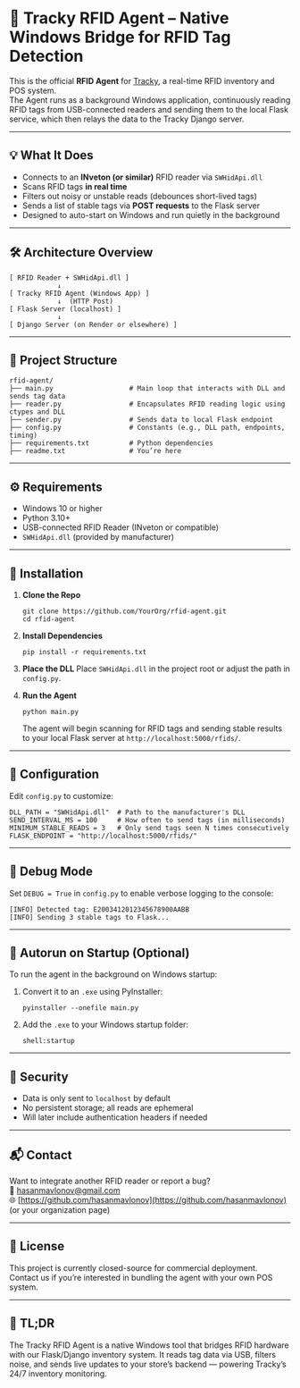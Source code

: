 # 🧠 Tracky RFID Agent – Native Windows Bridge for RFID Tag Detection

This is the official **RFID Agent** for [Tracky](https://github.com/YourOrg/Tracky), a real-time RFID inventory and POS system.  
The Agent runs as a background Windows application, continuously reading RFID tags from USB-connected readers and sending them to the local Flask service, which then relays the data to the Tracky Django server.

---

## 💡 What It Does

- Connects to an **INveton (or similar)** RFID reader via `SWHidApi.dll`
- Scans RFID tags **in real time**
- Filters out noisy or unstable reads (debounces short-lived tags)
- Sends a list of stable tags via **POST requests** to the Flask server
- Designed to auto-start on Windows and run quietly in the background

---

## 🛠️ Architecture Overview

```
[ RFID Reader + SWHidApi.dll ]
            ↓
[ Tracky RFID Agent (Windows App) ]
            ↓  (HTTP Post)
[ Flask Server (localhost) ]
            ↓
[ Django Server (on Render or elsewhere) ]
```

---

## 📂 Project Structure

```
rfid-agent/
├── main.py                   # Main loop that interacts with DLL and sends tag data
├── reader.py                 # Encapsulates RFID reading logic using ctypes and DLL
├── sender.py                 # Sends data to local Flask endpoint
├── config.py                 # Constants (e.g., DLL path, endpoints, timing)
├── requirements.txt          # Python dependencies
├── readme.txt                # You’re here
```

---

## ⚙️ Requirements

* Windows 10 or higher
* Python 3.10+
* USB-connected RFID Reader (INveton or compatible)
* `SWHidApi.dll` (provided by manufacturer)

---

## 🔧 Installation

1. **Clone the Repo**

   ```
   git clone https://github.com/YourOrg/rfid-agent.git
   cd rfid-agent
   ```

2. **Install Dependencies**

   ```
   pip install -r requirements.txt
   ```

3. **Place the DLL**
   Place `SWHidApi.dll` in the project root or adjust the path in `config.py`.

4. **Run the Agent**

   ```
   python main.py
   ```

   The agent will begin scanning for RFID tags and sending stable results to your local Flask server at `http://localhost:5000/rfids/`.

---

## 📡 Configuration

Edit `config.py` to customize:

```
DLL_PATH = "SWHidApi.dll"  # Path to the manufacturer's DLL
SEND_INTERVAL_MS = 100     # How often to send tags (in milliseconds)
MINIMUM_STABLE_READS = 3   # Only send tags seen N times consecutively
FLASK_ENDPOINT = "http://localhost:5000/rfids/"
```

---

## 🧪 Debug Mode

Set `DEBUG = True` in `config.py` to enable verbose logging to the console:

```
[INFO] Detected tag: E2003412012345678900AABB
[INFO] Sending 3 stable tags to Flask...
```

---

## 🤖 Autorun on Startup (Optional)

To run the agent in the background on Windows startup:

1. Convert it to an `.exe` using PyInstaller:

   ```
   pyinstaller --onefile main.py
   ```

2. Add the `.exe` to your Windows startup folder:

   ```
   shell:startup
   ```

---

## 🔐 Security

* Data is only sent to `localhost` by default
* No persistent storage; all reads are ephemeral
* Will later include authentication headers if needed

---

## 📬 Contact

Want to integrate another RFID reader or report a bug?  
📧 [hasanmavlonov@gmail.com](mailto:hasanmavlonov@gmail.com)  
🌐 [https://github.com/hasanmavlonov](https://github.com/hasanmavlonov) (or your organization page)

---

## 🪪 License

This project is currently closed-source for commercial deployment.  
Contact us if you’re interested in bundling the agent with your own POS system.

---

## 🧭 TL;DR

The Tracky RFID Agent is a native Windows tool that bridges RFID hardware with our Flask/Django inventory system. It reads tag data via USB, filters noise, and sends live updates to your store’s backend — powering Tracky’s 24/7 inventory monitoring.
